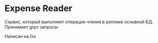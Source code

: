 # Expense Reader

Сервис, который выполняет операции чтения в реплике основной БД. Принимает grpc запросы

Написан на Go